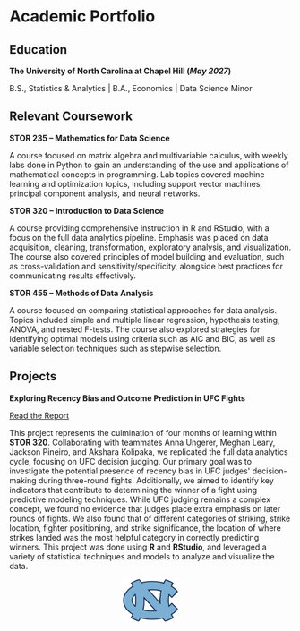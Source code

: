 # Academic Portfolio

## Education

**The University of North Carolina at Chapel Hill (_May 2027_)**

B.S., Statistics & Analytics | B.A., Economics | Data Science Minor

## Relevant Coursework

**STOR 235 &ndash; Mathematics for Data Science**

A course focused on matrix algebra and multivariable calculus, with weekly labs done in Python to gain an understanding of the use and applications of mathematical concepts in programming. Lab topics covered machine learning and optimization topics, including support vector machines, principal component analysis, and neural networks.

**STOR 320 &ndash; Introduction to Data Science**

A course providing comprehensive instruction in R and RStudio, with a focus on the full data analytics pipeline. Emphasis was placed on data acquisition, cleaning, transformation, exploratory analysis, and visualization. The course also covered principles of model building and evaluation, such as cross-validation and sensitivity/specificity, alongside best practices for communicating results effectively.

**STOR 455 &ndash; Methods of Data Analysis**

A course focused on comparing statistical approaches for data analysis. Topics included simple and multiple linear regression, hypothesis testing, ANOVA, and nested F-tests. The course also explored strategies for identifying optimal models using criteria such as AIC and BIC, as well as variable selection techniques such as stepwise selection. 

## Projects

**Exploring Recency Bias and Outcome Prediction in UFC Fights**

[Read the Report](docs/Final_paper_submission-2.html)

This project represents the culmination of four months of learning within **STOR 320**. Collaborating with teammates Anna Ungerer, Meghan Leary, Jackson Pineiro, and Akshara Kolipaka, we replicated the full data analytics cycle, focusing on UFC decision judging. Our primary goal was to investigate the potential presence of recency bias in UFC judges' decision-making during three-round fights. Additionally, we aimed to identify key indicators that contribute to determining the winner of a fight using predictive modeling techniques. While UFC judging remains a complex concept, we found no evidence that judges place extra emphasis on later rounds of fights. We also found that of different categories of striking, strike location, fighter positioning, and strike significance, the location of where strikes landed was the most helpful category in correctly predicting winners. This project was done using **R** and **RStudio**, and leveraged a variety of statistical techniques and models to analyze and visualize the data.





<div align="center">
  <img src="assets/images/UNC.png" alt="UNC Logo" width="100">
</div>
